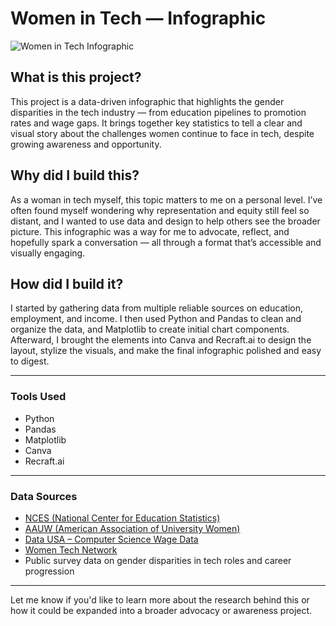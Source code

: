 # Women in Tech — Infographic

![Women in Tech Infographic](Women-in-Tech.png)

## What is this project?

This project is a data-driven infographic that highlights the gender disparities in the tech industry — from education pipelines to promotion rates and wage gaps. It brings together key statistics to tell a clear and visual story about the challenges women continue to face in tech, despite growing awareness and opportunity.

## Why did I build this?

As a woman in tech myself, this topic matters to me on a personal level. I’ve often found myself wondering why representation and equity still feel so distant, and I wanted to use data and design to help others see the broader picture. This infographic was a way for me to advocate, reflect, and hopefully spark a conversation — all through a format that’s accessible and visually engaging.

## How did I build it?

I started by gathering data from multiple reliable sources on education, employment, and income. I then used Python and Pandas to clean and organize the data, and Matplotlib to create initial chart components. Afterward, I brought the elements into Canva and Recraft.ai to design the layout, stylize the visuals, and make the final infographic polished and easy to digest.

---

### Tools Used

- Python  
- Pandas  
- Matplotlib  
- Canva  
- Recraft.ai  

---

### Data Sources

- [NCES (National Center for Education Statistics)](https://nces.ed.gov/)
- [AAUW (American Association of University Women)](https://www.aauw.org/)
- [Data USA – Computer Science Wage Data](https://datausa.io/)
- [Women Tech Network](https://womentech.net/)
- Public survey data on gender disparities in tech roles and career progression

---

Let me know if you'd like to learn more about the research behind this or how it could be expanded into a broader advocacy or awareness project.

